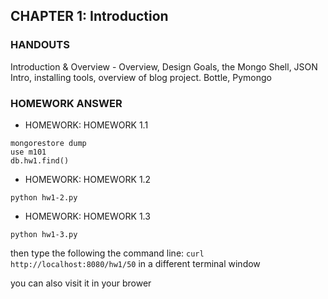## CHAPTER 1: Introduction ##

### HANDOUTS ###
Introduction & Overview - Overview, Design Goals, the Mongo Shell, JSON Intro, installing tools, overview of blog project. Bottle, Pymongo

### HOMEWORK ANSWER ###

- HOMEWORK: HOMEWORK 1.1

<!-- -->

    mongorestore dump
    use m101
    db.hw1.find()

- HOMEWORK: HOMEWORK 1.2

<!-- -->

    python hw1-2.py

- HOMEWORK: HOMEWORK 1.3

<!-- -->

    python hw1-3.py

then type the following the command line: `curl http://localhost:8080/hw1/50` in a different terminal window

you can also visit it in your brower